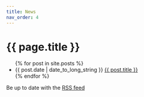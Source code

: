 ```yaml
---
title: News
nav_order: 4
---
```


# {{ page.title }}

<ul>
  {% for post in site.posts %}
    <li><span>{{ post.date | date_to_long_string }}</span> <a href="{{ post.url }}">{{ post.title }}</a></li>
  {% endfor %}
</ul>

Be up to date with the <a href=/feed.xml>RSS feed</a>
